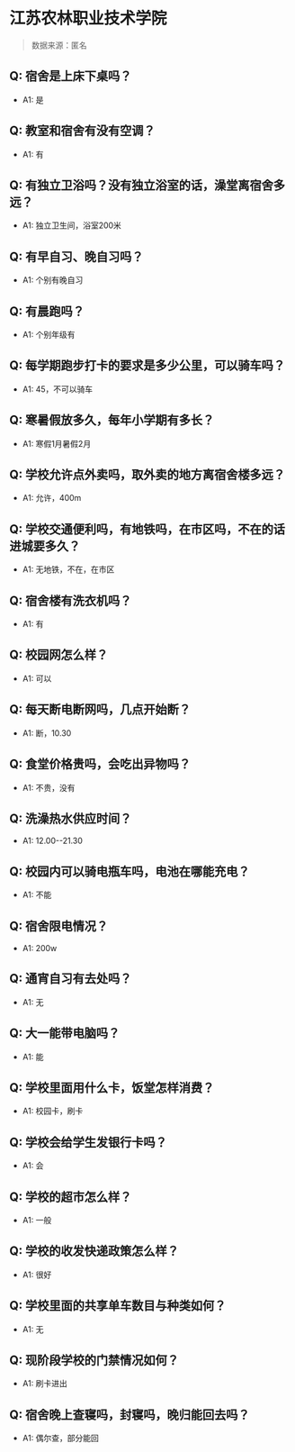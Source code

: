 # 江苏农林职业技术学院

> 数据来源：匿名

## Q: 宿舍是上床下桌吗？

- A1: 是

## Q: 教室和宿舍有没有空调？

- A1: 有

## Q: 有独立卫浴吗？没有独立浴室的话，澡堂离宿舍多远？

- A1: 独立卫生间，浴室200米

## Q: 有早自习、晚自习吗？

- A1: 个别有晚自习

## Q: 有晨跑吗？

- A1: 个别年级有

## Q: 每学期跑步打卡的要求是多少公里，可以骑车吗？

- A1: 45，不可以骑车

## Q: 寒暑假放多久，每年小学期有多长？

- A1: 寒假1月暑假2月

## Q: 学校允许点外卖吗，取外卖的地方离宿舍楼多远？

- A1: 允许，400m

## Q: 学校交通便利吗，有地铁吗，在市区吗，不在的话进城要多久？

- A1: 无地铁，不在，在市区

## Q: 宿舍楼有洗衣机吗？

- A1: 有

## Q: 校园网怎么样？

- A1: 可以

## Q: 每天断电断网吗，几点开始断？

- A1: 断，10.30

## Q: 食堂价格贵吗，会吃出异物吗？

- A1: 不贵，没有

## Q: 洗澡热水供应时间？

- A1: 12.00--21.30

## Q: 校园内可以骑电瓶车吗，电池在哪能充电？

- A1: 不能

## Q: 宿舍限电情况？

- A1: 200w

## Q: 通宵自习有去处吗？

- A1: 无

## Q: 大一能带电脑吗？

- A1: 能

## Q: 学校里面用什么卡，饭堂怎样消费？

- A1: 校园卡，刷卡

## Q: 学校会给学生发银行卡吗？

- A1: 会

## Q: 学校的超市怎么样？

- A1: 一般

## Q: 学校的收发快递政策怎么样？

- A1: 很好

## Q: 学校里面的共享单车数目与种类如何？

- A1: 无

## Q: 现阶段学校的门禁情况如何？

- A1: 刷卡进出

## Q: 宿舍晚上查寝吗，封寝吗，晚归能回去吗？

- A1: 偶尔查，部分能回

